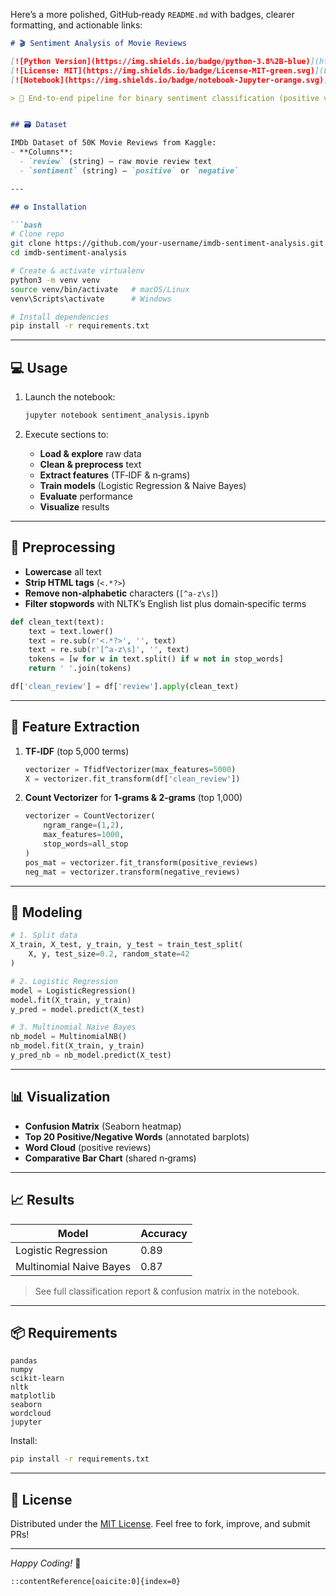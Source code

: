 Here’s a more polished, GitHub‑ready `README.md` with badges, clearer formatting, and actionable links:

````markdown
# 🎬 Sentiment Analysis of Movie Reviews

[![Python Version](https://img.shields.io/badge/python-3.8%2B-blue)](https://www.python.org/)
[![License: MIT](https://img.shields.io/badge/License-MIT-green.svg)](LICENSE)
[![Notebook](https://img.shields.io/badge/notebook-Jupyter-orange.svg)](#usage)

> 🚀 End‑to‑end pipeline for binary sentiment classification (positive vs. negative) on IMDb movie reviews: text cleaning, TF‑IDF and n‑gram features, Logistic Regression & Naive Bayes modeling, plus rich visualizations.


## 🗃️ Dataset

IMDb Dataset of 50K Movie Reviews from Kaggle:  
- **Columns**:  
  - `review` (string) – raw movie review text  
  - `sentiment` (string) – `positive` or `negative`

---

## ⚙️ Installation

```bash
# Clone repo
git clone https://github.com/your-username/imdb-sentiment-analysis.git
cd imdb-sentiment-analysis

# Create & activate virtualenv
python3 -m venv venv
source venv/bin/activate   # macOS/Linux
venv\Scripts\activate      # Windows

# Install dependencies
pip install -r requirements.txt
````

---

## 💻 Usage

1. Launch the notebook:

   ```bash
   jupyter notebook sentiment_analysis.ipynb
   ```
2. Execute sections to:

   * **Load & explore** raw data
   * **Clean & preprocess** text
   * **Extract features** (TF‑IDF & n‑grams)
   * **Train models** (Logistic Regression & Naive Bayes)
   * **Evaluate** performance
   * **Visualize** results

---

## 🧹 Preprocessing

* **Lowercase** all text
* **Strip HTML tags** (`<.*?>`)
* **Remove non‑alphabetic** characters (`[^a-z\s]`)
* **Filter stopwords** with NLTK’s English list plus domain‑specific terms

```python
def clean_text(text):
    text = text.lower()
    text = re.sub(r'<.*?>', '', text)
    text = re.sub(r'[^a-z\s]', '', text)
    tokens = [w for w in text.split() if w not in stop_words]
    return ' '.join(tokens)

df['clean_review'] = df['review'].apply(clean_text)
```

---

## 🔢 Feature Extraction

1. **TF‑IDF** (top 5,000 terms)

   ```python
   vectorizer = TfidfVectorizer(max_features=5000)
   X = vectorizer.fit_transform(df['clean_review'])
   ```
2. **Count Vectorizer** for **1‑grams & 2‑grams** (top 1,000)

   ```python
   vectorizer = CountVectorizer(
       ngram_range=(1,2),
       max_features=1000,
       stop_words=all_stop
   )
   pos_mat = vectorizer.fit_transform(positive_reviews)
   neg_mat = vectorizer.transform(negative_reviews)
   ```

---

## 🤖 Modeling

```python
# 1. Split data
X_train, X_test, y_train, y_test = train_test_split(
    X, y, test_size=0.2, random_state=42
)

# 2. Logistic Regression
model = LogisticRegression()
model.fit(X_train, y_train)
y_pred = model.predict(X_test)

# 3. Multinomial Naive Bayes
nb_model = MultinomialNB()
nb_model.fit(X_train, y_train)
y_pred_nb = nb_model.predict(X_test)
```

---

## 📊 Visualization

* **Confusion Matrix** (Seaborn heatmap)
* **Top 20 Positive/Negative Words** (annotated barplots)
* **Word Cloud** (positive reviews)
* **Comparative Bar Chart** (shared n‑grams)

---

## 📈 Results

| Model                   | Accuracy |
| ----------------------- | -------- |
| Logistic Regression     | 0.89     |
| Multinomial Naive Bayes | 0.87     |

> See full classification report & confusion matrix in the notebook.

---

## 📦 Requirements

```text
pandas
numpy
scikit-learn
nltk
matplotlib
seaborn
wordcloud
jupyter
```

Install:

```bash
pip install -r requirements.txt
```

---

## 📜 License

Distributed under the [MIT License](LICENSE).
Feel free to fork, improve, and submit PRs!

---

*Happy Coding!* 🚀

```
::contentReference[oaicite:0]{index=0}
```
